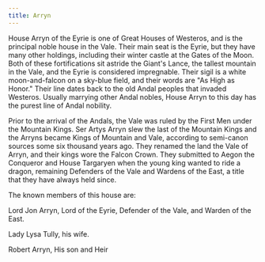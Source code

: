 ```yaml
---
title: Arryn
---
```


House Arryn of the Eyrie is one of Great Houses of Westeros, and is the principal noble house in the Vale. Their main seat is the Eyrie, but they have many other holdings, including their winter castle at the Gates of the Moon. Both of these fortifications sit astride the Giant's Lance, the tallest mountain in the Vale, and the Eyrie is considered impregnable. Their sigil is a white moon-and-falcon on a sky-blue field, and their words are "As High as Honor." Their line dates back to the old Andal peoples that invaded Westeros. Usually marrying other Andal nobles, House Arryn to this day has the purest line of Andal nobility.

Prior to the arrival of the Andals, the Vale was ruled by the First Men under the Mountain Kings. Ser Artys Arryn slew the last of the Mountain Kings and the Arryns became Kings of Mountain and Vale, according to semi-canon sources some six thousand years ago. They renamed the land the Vale of Arryn, and their kings wore the Falcon Crown. They submitted to Aegon the Conqueror and House Targaryen when the young king wanted to ride a dragon, remaining Defenders of the Vale and Wardens of the East, a title that they have always held since.

The known members of this house are:

Lord Jon Arryn, Lord of the Eyrie, Defender of the Vale, and Warden of the East.

Lady Lysa Tully, his wife.

Robert Arryn, His son and Heir


